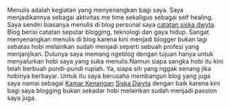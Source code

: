 Menulis adalah kegiatan yang menyenangkan bagi saya. Saya menjadikannya sebagai aktivitas me time sekaligus sebagai self healing.
Saya sendiri biasanya menulis di blog personal saya <a href="https://www.siskadwyta.my.id">catatan siska dwyta</a>. Blog berisi catatan seputar blogging, teknologi dan gaya hidup. 
Sangat menyenangkan menulis di blog karena kini menjadi blogger bukan lagi sebatas hobi melainkan sudah menjadi seperti sebuah profesi yang menjanjikan. 
Dulunya saya memang ngeblog  dengan tujuan hanya untuk menyalurkan hobi saya yang suka menulis.Namun siapa sangka hobi itu kini telah berbuah pundi-pundi rupiah. Ya, siapa sih yang nggak senang jika hobinya berbayar.
Untuk itu saya berusaha membangun blog yang juga saya namai sebagai <a href="https://kamarkenangan">Kamar Kenangan</a> <a href="https://www.siskadwyta.com">Siska Dwyta</a> dengan baik karena kini bagi saya blogging bukan sekadar hobi
melainkan sudah menjadi passion saya juga.

